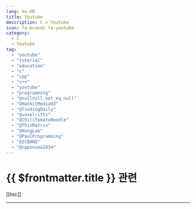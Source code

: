 ```yaml
---
lang: ko-KR
title: Youtube
description: C > Youtube
icon: fa-brands fa-youtube
category:
  - C
  - Youtube
tag: 
  - "youtube"
  - "tutorial"
  - "education"
  - "c"
  - "cpp"
  - "c++"
  - "youtube"
  - "programming"
  - "@nullnull_not_eq_null"
  - "@HanbitMedia93"
  - "@TsodingDaily"
  - "@voxelrifts"
  - "@ChiliTomatoNoodle"
  - "@ThinMatrix"
  - "@HongLab"
  - "@PaulProgramming"
  - "@ICBANQ"
  - "@cpponsea2834"
---
```


# {{ $frontmatter.title }} 관련

[[toc]]

---

<MyYouTubeItems jsonName="yu-nullnull_not_eq_null" /><!-- 널널한 개발자 TV -->
<MyYouTubeItems jsonName="yu-HanbitMedia93" /><!-- 한빛미디어 -->
<MyYouTubeItems jsonName="yu-TsodingDaily" /><!-- Tsoding Daily -->
<MyYouTubeItems jsonName="yu-voxelrifts" /><!-- VoxelRifts -->
<MyYouTubeItems jsonName="yu-ChiliTomatoNoodle" /><!-- ChiliTomatoNoodle -->
<MyYouTubeItems jsonName="yu-ThinMatrix" /><!-- ThinMatrix -->
<MyYouTubeItems jsonName="yu-HongLab" /><!-- 홍정모 -->
<MyYouTubeItems jsonName="yu-PaulProgramming"/><!-- Paul Programming -->
<MyYouTubeItems jsonName="yu-ICBANQ" /><!-- NadoMaker -->
<MyYouTubeItems jsonName="yu-angethegreat" /><!-- AngeTheGreat -->
<MyYouTubeItems jsonName="yu-cpponsea2834" /><!-- cpponsea -->
<MyYouTubeItems jsonName="yu-IT-es6jl" /><!-- 길벗 IT 전문서(업로드 중단, 구계정) -->
<MyYouTubeItems jsonName="yu-songmingi1102" /><!-- 송민기 -->
<MyYouTubeItems jsonName="yu-user-ej8bq1gs7f" /><!-- 쉽게 배우는 프로그래밍 -->
<MyYouTubeItems jsonName="yu-ThePolyglotDeveloper" /><!-- The Polyglot Developer -->
<MyYouTubeItems jsonName="yu-nirlichtman" /><!-- Nir Lichtman -->
<MyYouTubeItems jsonName="yu-KodySimpson" /><!-- Kody Simpson -->
<MyYouTubeItems jsonName="yu-DaveChurchill" /><!-- Dave Churchill -->
<MyYouTubeItems jsonName="yu-HomoDawkins" /><!-- IQ95 The Homo Dawkins -->
<MyYouTubeItems jsonName="yu-jacking75" /><!-- 최흥배 -->
<MyYouTubeItems jsonName="yu-codebreakthrough" /><!-- Caleb Curry -->
<MyYouTubeItems jsonName="yu-geohotarchive" /><!-- george hotz archive -->
<MyYouTubeItems jsonName="yu-eunwoossaem" /><!-- 은우쌤 -->
<MyYouTubeItems jsonName="yu-jaeohlee5719" /><!-- Jaeoh Lee -->
<MyYouTubeItems jsonName="yu-JacobSorber" /><!-- Jacob Sorber -->
<MyYouTubeItems jsonName="yu-TheBuilder" /><!-- The Builder -->
<MyYouTubeItems jsonName="yu-DylanFalconer" /><!-- Dylan Falconer -->
<MyYouTubeItems jsonName="yu-champemunasong" /><!-- 우경고찬폐문하성 -->
<MyYouTubeItems jsonName="yu-maximilian-schwarzmueller" /><!-- Maximilian Schwarzmüller -->
<MyYouTubeItems jsonName="yu-dreamsofautonomy" /><!-- Dreams of Autonomy -->
<MyYouTubeItems jsonName="yu-MultsElMesco" /><!-- Mults -->
<MyYouTubeItems jsonName="yu-JamesMontemagno" /><!-- James Montemagno -->
<MyYouTubeItems jsonName="yu-PortfolioCourses" /><!-- Portfolio Courses -->
<MyYouTubeItems jsonName="yu-devopstoolbox" /><!-- DevOps Toolbox -->
<MyYouTubeItems jsonName="yu-1BestCsharpblog" /><!-- 1BestCsharp blog -->
<MyYouTubeItems jsonName="yu-quickandeasytools" /><!-- Quick and Easy Tools -->
<MyYouTubeItems jsonName="yu-infybuzz" /><!-- Infybuzz -->
<MyYouTubeItems jsonName="yu-weekendcode" /><!-- WeekendCode 주말코딩 -->
<MyYouTubeItems jsonName="yu-WhiteBee-lc1ty" /><!-- WhiteBee -->
<MyYouTubeItems jsonName="yu-LaurieWired" /><!-- LaurieWired -->
<MyYouTubeItems jsonName="yu-KeaSigmaDelta" /><!-- Kea Sigma Delta -->
<MyYouTubeItems jsonName="yu-teej_dv" /><!-- TJ DeVries -->
<MyYouTubeItems jsonName="yu-with2511" /><!-- 기술노트with 알렉 -->
<MyYouTubeItems jsonName="yu-AlexTheRealDev" /><!-- Alex The Dev -->
<MyYouTubeItems jsonName="yu-cococry" /><!-- Cococry -->

<TagLinks />
